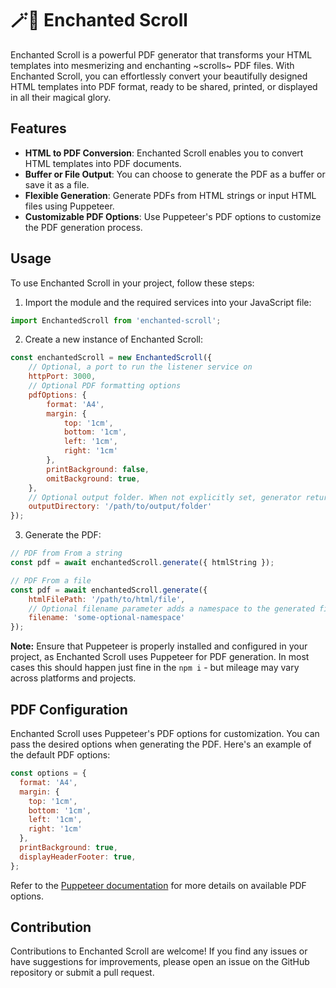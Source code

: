 # 🪄📜 Enchanted Scroll

Enchanted Scroll is a powerful PDF generator that transforms your HTML templates into mesmerizing and enchanting ~scrolls~ PDF files. With Enchanted Scroll, you can effortlessly convert your beautifully designed HTML templates into PDF format, ready to be shared, printed, or displayed in all their magical glory.

## Features

- **HTML to PDF Conversion**: Enchanted Scroll enables you to convert HTML templates into PDF documents.
- **Buffer or File Output**: You can choose to generate the PDF as a buffer or save it as a file.
- **Flexible Generation**: Generate PDFs from HTML strings or input HTML files using Puppeteer.
- **Customizable PDF Options**: Use Puppeteer's PDF options to customize the PDF generation process.

## Usage

To use Enchanted Scroll in your project, follow these steps:

1. Import the module and the required services into your JavaScript file:

```javascript
import EnchantedScroll from 'enchanted-scroll';
```

2. Create a new instance of Enchanted Scroll:

```javascript
const enchantedScroll = new EnchantedScroll({
    // Optional, a port to run the listener service on
    httpPort: 3000,
    // Optional PDF formatting options
    pdfOptions: {
        format: 'A4',
        margin: {
            top: '1cm',
            bottom: '1cm',
            left: '1cm',
            right: '1cm'
        },
        printBackground: false,
        omitBackground: true,
    },
    // Optional output folder. When not explicitly set, generator returns a buffer
    outputDirectory: '/path/to/output/folder'
});
```

3. Generate the PDF:

```javascript
// PDF from From a string
const pdf = await enchantedScroll.generate({ htmlString });

// PDF From a file
const pdf = await enchantedScroll.generate({
    htmlFilePath: '/path/to/html/file',
    // Optional filename parameter adds a namespace to the generated filename
    filename: 'some-optional-namespace'
});
```

**Note:** Ensure that Puppeteer is properly installed and configured in your project, as Enchanted Scroll uses Puppeteer for PDF generation. In most cases this should happen just fine in the `npm i` - but mileage may vary across platforms and projects. 

## PDF Configuration

Enchanted Scroll uses Puppeteer's PDF options for customization. You can pass the desired options when generating the PDF. Here's an example of the default PDF options:

```javascript
const options = {
  format: 'A4',
  margin: {
    top: '1cm',
    bottom: '1cm',
    left: '1cm',
    right: '1cm'
  },
  printBackground: true,
  displayHeaderFooter: true,
};
```

Refer to the [Puppeteer documentation](https://pptr.dev/#?product=Puppeteer&version=v13.0.1&show=api-class-pagepdfoptions) for more details on available PDF options.

## Contribution

Contributions to Enchanted Scroll are welcome! If you find any issues or have suggestions for improvements, please open an issue on the GitHub repository or submit a pull request.